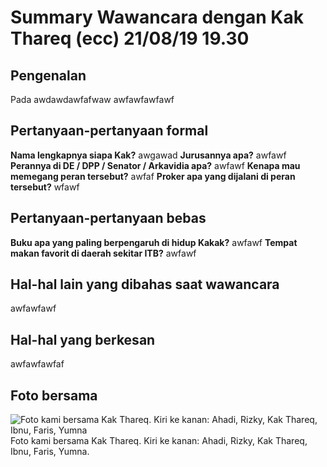 # Summary Wawancara dengan Kak Thareq (ecc) 21/08/19 19.30

## Pengenalan
Pada awdawdawfafwaw
awfawfawfawf

## Pertanyaan-pertanyaan formal
**Nama lengkapnya siapa Kak?**
awgawad
**Jurusannya apa?**
awfawf
**Perannya di DE / DPP / Senator / Arkavidia apa?**
awfawf
**Kenapa mau memegang peran tersebut?**
awfaf
**Proker apa yang dijalani di peran tersebut?**
wfawf

## Pertanyaan-pertanyaan bebas
**Buku apa yang paling berpengaruh di hidup Kakak?**
awfawf
**Tempat makan favorit di daerah sekitar ITB?**
awfawf

## Hal-hal lain yang dibahas saat wawancara
awfawfawf

## Hal-hal yang berkesan
awfawfawfaf

## Foto bersama
![Foto kami bersama Kak Thareq. Kiri ke kanan: Ahadi, Rizky, Kak Thareq, Ibnu, Faris, Yumna](https://github.com/ozer0532/TugasWawancaraDaemon/raw/master/13516004/16518077-16518105-16518166-16518253-16518342.jpg)
Foto kami bersama Kak Thareq. Kiri ke kanan: Ahadi, Rizky, Kak Thareq, Ibnu, Faris, Yumna.